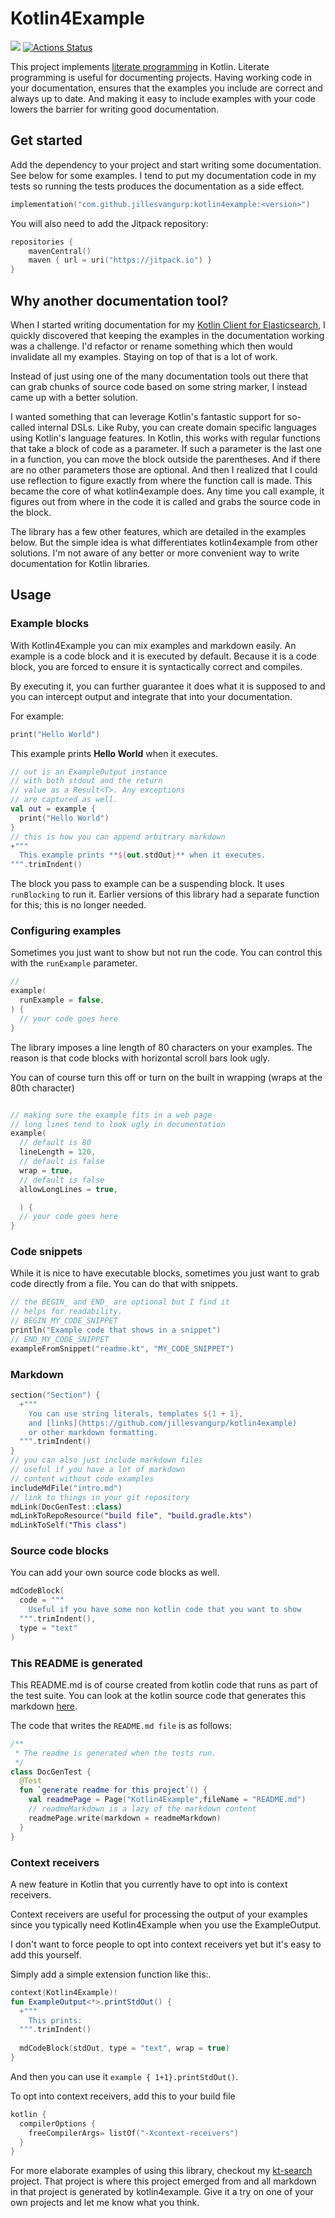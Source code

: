 # Kotlin4Example

[![](https://jitpack.io/v/jillesvangurp/kotlin4example.svg)](https://jitpack.io/#jillesvangurp/kotlin4example)
[![Actions Status](https://github.com/jillesvangurp/kotlin4example/workflows/CI-gradle-build/badge.svg)](https://github.com/jillesvangurp/kotlin4example/actions)

This project implements [literate programming](https://en.wikipedia.org/wiki/Literate_programming) in Kotlin. Literate programming is useful
for documenting projects. Having working code in your documentation, ensures that the examples you include are correct 
and always up to date. And making it easy to include examples with your code lowers the barrier for writing good documentation.

## Get started

Add the dependency to your project and start writing some documentation. See below for some examples.
I tend to put my documentation code in my tests so running the tests produces the documentation as a side effect. 

```kotlin
implementation("com.github.jillesvangurp:kotlin4example:<version>")
```

You will also need to add the Jitpack repository:

```kotlin
repositories {
    mavenCentral()
    maven { url = uri("https://jitpack.io") }
}
```

## Why another documentation tool?
    
When I started writing documentation for my [Kotlin Client for Elasticsearch](https://githubcom/jillesvangurp/es-kotlin-wrapper-client), I quickly discovered that keeping the 
examples in the documentation working was a challenge. I'd refactor or rename something which then would invalidate 
all my examples. Staying on top of that is a lot of work.

Instead of just using one of the many documentation tools out there that can grab chunks of source code based on 
some string marker, I instead came up with a better solution.

I wanted something that can leverage Kotlin's fantastic support for so-called internal DSLs. Like Ruby, you
can create domain specific languages using Kotlin's language features. In Kotlin, this works with regular functions
that take a block of code as a parameter. If such a parameter is the last one in a function, you can move the block outside 
the parentheses. And if there are no other parameters those are optional. And then I realized that I could use 
reflection to figure exactly from where the function call is made. This became the core 
of what kotlin4example does. Any time you call example, it figures out from where in the code it is called and grabs the source 
code in the block. 

The library has a few other features, which are detailed in the examples below. But the simple idea is what
differentiates kotlin4example from other solutions. I'm not aware of any better or more convenient way to write 
documentation for Kotlin libraries.


## Usage

### Example blocks

With Kotlin4Example you can mix examples and markdown easily. 
An example is a code block
and it is executed by default. Because it is a code block,
 you are forced to ensure
it is syntactically correct and compiles. 

By executing it, you can further guarantee it does what it 
is supposed to and you can
intercept output and integrate that into your documentation.

For example:

```kotlin
print("Hello World")
```

This example prints **Hello World** when it executes. 

```kotlin
// out is an ExampleOutput instance
// with both stdout and the return
// value as a Result<T>. Any exceptions
// are captured as well.
val out = example {
  print("Hello World")
}
// this is how you can append arbitrary markdown
+"""
  This example prints **${out.stdOut}** when it executes. 
""".trimIndent()
```

The block you pass to example can be a suspending block. It uses `runBlocking` to run it. Earlier
versions of this library had a separate function for this; this is no longer needed.

### Configuring examples

Sometimes you just want to show but not run the code. You can control this with the 
`runExample` parameter.

```kotlin
//
example(
  runExample = false,
) {
  // your code goes here
}
```

The library imposes a line length of 80 characters on your examples. The 
reason is that code blocks with horizontal scroll bars look ugly. 

You can of course turn this off or turn on the built in wrapping (wraps at the 80th character) 

```kotlin

// making sure the example fits in a web page
// long lines tend to look ugly in documentation
example(
  // default is 80
  lineLength = 120,
  // default is false
  wrap = true,
  // default is false
  allowLongLines = true,

  ) {
  // your code goes here
}
```

### Code snippets

While it is nice to have executable blocks, 
sometimes you just want to grab
code directly from a file. You can do that with snippets.

```kotlin
// the BEGIN_ and END_ are optional but I find it
// helps for readability.
// BEGIN_MY_CODE_SNIPPET
println("Example code that shows in a snippet")
// END_MY_CODE_SNIPPET
exampleFromSnippet("readme.kt", "MY_CODE_SNIPPET")
```

### Markdown

```kotlin
section("Section") {
  +"""
    You can use string literals, templates ${1 + 1}, 
    and [links](https://github.com/jillesvangurp/kotlin4example)
    or other markdown formatting.
  """.trimIndent()
}
// you can also just include markdown files
// useful if you have a lot of markdown
// content without code examples
includeMdFile("intro.md")
// link to things in your git repository
mdLink(DocGenTest::class)
mdLinkToRepoResource("build file", "build.gradle.kts")
mdLinkToSelf("This class")
```

### Source code blocks

You can add your own source code blocks as well.

```kotlin
mdCodeBlock(
  code = """
    Useful if you have some non kotlin code that you want to show
  """.trimIndent(),
  type = "text"
)
```

### This README is generated

This README.md is of course created from kotlin code that 
runs as part of the test suite. You can look at the kotlin 
source code that generates this markdown [here](https://github.com/jillesvangurp/kotlin4example/tree/master/src/test/kotlin/com/jillesvangurp/kotlin4example/docs/readme.kt).

The code that writes the `README.md file` is as follows:

```kotlin
/**
 * The readme is generated when the tests run.
 */
class DocGenTest {
  @Test
  fun `generate readme for this project`() {
    val readmePage = Page("Kotlin4Example",fileName = "README.md")
    // readmeMarkdown is a lazy of the markdown content
    readmePage.write(markdown = readmeMarkdown)
  }
}
```

### Context receivers

A new feature in Kotlin that you currently have to opt into is context receivers.

Context receivers are useful for processing the output of your examples since you typically
need Kotlin4Example when you use the ExampleOutput.

I don't want
to force people to opt into context receivers yet but it's easy to add this yourself.

Simply add a simple extension function like this:.

```kotlin
context(Kotlin4Example)!
fun ExampleOutput<*>.printStdOut() {
  +"""
    This prints:
  """.trimIndent()
 
  mdCodeBlock(stdOut, type = "text", wrap = true)
}        
```

And then you can use it `example { 1+1}.printStdOut()`.

To opt into context receivers, add this to your build file

```kotlin
kotlin {
  compilerOptions {
    freeCompilerArgs= listOf("-Xcontext-receivers")
  }
}        
```

For more elaborate examples of using this library, checkout my 
[kt-search](https://github.com/jillesvangurp/kt-search) project. That 
project is where this project emerged from and all markdown in that project is generated by kotlin4example. Give it a 
try on one of your own projects and let me know what you think.



